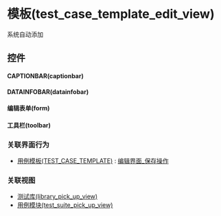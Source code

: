 # 模板(test_case_template_edit_view)  <!-- {docsify-ignore-all} -->


系统自动添加



## 控件
#### CAPTIONBAR(captionbar)
#### DATAINFOBAR(datainfobar)
#### 编辑表单(form)
#### 工具栏(toolbar)


### 关联界面行为
  * [用例模板(TEST_CASE_TEMPLATE)](module/TestMgmt/test_case_template) : [编辑界面_保存操作](module/TestMgmt/test_case_template#界面行为)

### 关联视图
  * [测试库(library_pick_up_view)](app/view/library_pick_up_view)
  * [用例模块(test_suite_pick_up_view)](app/view/test_suite_pick_up_view)

<script>
 const { createApp } = Vue
  createApp({
    data() {
      return {

      }
    }
  }).use(ElementPlus).mount('#app')
</script>